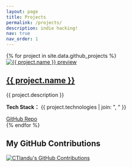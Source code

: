 ```yaml
---
layout: page
title: Projects
permalink: /projects/
description: indie hacking!
nav: true
nav_order: 1
---
```


<div class="projects-container">
  <div class="github-projects">
    {% for project in site.data.github_projects %}
      <div class="project-card">
        <a href="{{ project.url }}" target="_blank">
          <img src="{{ project.image | relative_url }}" alt="{{ project.name }} preview" class="project-image">
        </a>
        <h2><a href="{{ project.url }}">{{ project.name }}</a></h2>
        <p>{{ project.description }}</p>
        <p><strong>Tech Stack：</strong> {{ project.technologies | join: ", " }}</p>
        <a href="{{ project.github }}" class="btn btn-sm z-depth-0" role="button">GitHub Repo</a>
      </div>
    {% endfor %}
  </div>
</div>

<h2>My GitHub Contributions</h2>

<div class="github-contributions">
  <a href="https://github.com/CTlandu" target="_blank">
    <img src="https://ghchart.rshah.org/CTlandu" alt="CTlandu's GitHub Contributions" />
  </a>
</div>

<!-- <div class="github-stats">
  <a href="https://github.com/CTlandu" target="_blank">
    <img src="https://github-readme-stats.vercel.app/api?username=CTlandu&show_icons=true&theme=default" alt="CTlandu's GitHub Stats" />
  </a>
</div> -->
